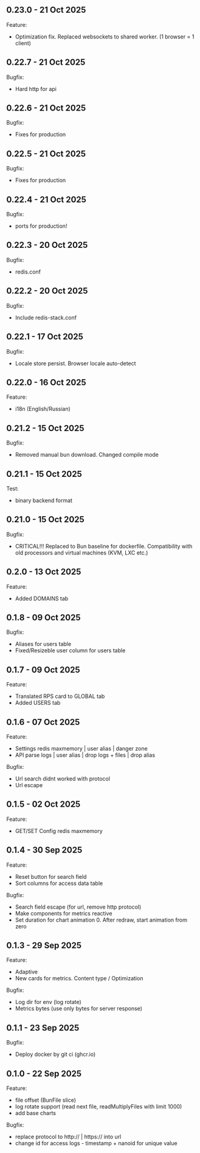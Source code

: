 ## 0.23.0 - 21 Oct 2025

Feature:
- Optimization fix. Replaced websockets to shared worker. (1 browser = 1 client)

## 0.22.7 - 21 Oct 2025

Bugfix:
- Hard http for api

## 0.22.6 - 21 Oct 2025

Bugfix:
- Fixes for production

## 0.22.5 - 21 Oct 2025

Bugfix:
- Fixes for production

## 0.22.4 - 21 Oct 2025

Bugfix:
- ports for production!

## 0.22.3 - 20 Oct 2025

Bugfix:
- redis.conf

## 0.22.2 - 20 Oct 2025

Bugfix:
- Include redis-stack.conf

## 0.22.1 - 17 Oct 2025

Bugfix:
- Locale store persist. Browser locale auto-detect

## 0.22.0 - 16 Oct 2025

Feature:
- i18n (English/Russian)

## 0.21.2 - 15 Oct 2025

Bugfix:
- Removed manual bun download. Changed compile mode

## 0.21.1 - 15 Oct 2025

Test:
- binary backend format

## 0.21.0 - 15 Oct 2025

Bugfix:
- CRITICAL!!! Replaced to Bun baseline for dockerfile. Compatibility with old processors and virtual machines (KVM, LXC etc.)

## 0.2.0 - 13 Oct 2025

Feature:
- Added DOMAINS tab

## 0.1.8 - 09 Oct 2025

Bugfix:
- Aliases for users table
- Fixed/Resizeble user column for users table

## 0.1.7 - 09 Oct 2025

Feature:
- Translated RPS card to GLOBAL tab
- Added USERS tab

## 0.1.6 - 07 Oct 2025

Feature:
- Settings redis maxmemory | user alias | danger zone
- API parse logs | user alias | drop logs + files | drop alias

Bugfix:
- Url search didnt worked with protocol
- Url escape

## 0.1.5 - 02 Oct 2025

Feature:
- GET/SET Config redis maxmemory

## 0.1.4 - 30 Sep 2025

Feature:
- Reset button for search field
- Sort columns for access data table

Bugfix:
- Search field escape (for url, remove http protocol)
- Make components for metrics reactive
- Set duration for chart animation 0. After redraw, start animation from zero

## 0.1.3 - 29 Sep 2025

Feature: 
- Adaptive
- New cards for metrics. Content type / Optimization

Bugfix:
- Log dir for env (log rotate)
- Metrics bytes (use only bytes for server response)

## 0.1.1 - 23 Sep 2025

Bugfix:
- Deploy docker by git ci (ghcr.io)

## 0.1.0 - 22 Sep 2025

Feature:
- file offset (BunFile slice)
- log rotate support (read next file, readMultiplyFiles with limit 1000)
- add base charts

Bugfix:
- replace protocol to http:// | https:// into url
- change id for access logs - timestamp + nanoid for unique value